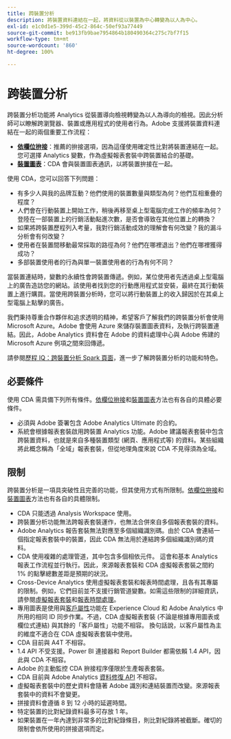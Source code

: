 ```yaml
---
title: 跨裝置分析
description: 將裝置資料連結在一起，將資料從以裝置為中心轉變為以人為中心。
exl-id: e1c0d1e5-399d-45c2-864c-50ef93a77449
source-git-commit: be913fb9bae7954864b180490364c275c7bf7f15
workflow-type: tm+mt
source-wordcount: '860'
ht-degree: 100%

---
```


# 跨裝置分析

跨裝置分析功能將 Analytics 從裝置導向檢視轉變為以人為導向的檢視。因此分析師可以瞭解跨瀏覽器、裝置或應用程式的使用者行為。Adobe 支援將裝置資料連結在一起的兩個重要工作流程：

* [**依欄位拚接**](field-based-stitching.md)：推薦的拚接選項，因為這僅使用確定性比對將裝置連結在一起。
您可選擇 Analytics 變數，作為虛擬報表套裝中跨裝置結合的基礎。
* [**裝置圖表**](device-graph.md)：CDA 會與裝置圖表通訊，以將裝置拚接在一起。

使用 CDA，您可以回答下列問題：

* 有多少人與我的品牌互動？他們使用的裝置數量與類型為何？他們互相重疊的程度？
* 人們會在行動裝置上開始工作，稍後再移至桌上型電腦完成工作的頻率為何？登陸在一部裝置上的行銷活動點進次數，是否會導致在其他位置上的轉換？
* 如果將跨裝置歷程列入考量，我對行銷活動成效的理解會有何改變？我的漏斗分析會有何改變？
* 使用者在裝置間移動最常採取的路徑為何？他們在哪裡退出？他們在哪裡獲得成功？
* 多部裝置使用者的行為與單一裝置使用者的行為有何不同？

當裝置連結時，變數的永續性會跨裝置傳遞。例如，某位使用者先透過桌上型電腦上的廣告造訪您的網站。該使用者找到您的行動應用程式並安裝，最終在其行動裝置上進行購買。當使用跨裝置分析時，您可以將行動裝置上的收入歸因於在其桌上型電腦上點擊的廣告。

我們秉持尊重合作夥伴和追求透明的精神，希望客戶了解我們的跨裝置分析會使用 Microsoft Azure。Adobe 會使用 Azure 來儲存裝置圖表資料，及執行跨裝置連結。因此，Adobe Analytics 資料會在 Adobe 的資料處理中心與 Adobe 佈建的 Microsoft Azure 例項之間來回傳遞。

請參閱[歷程 IQ：跨裝置分析 Spark 頁面](https://adobe.ly/aacda)，進一步了解跨裝置分析的功能和特色。

## 必要條件

使用 CDA 需具備下列所有條件。[依欄位拚接](field-based-stitching.md)和[裝置圖表](device-graph.md)方法也有各自的具體必要條件。

* 必須與 Adobe 簽署包含 Adobe Analytics Ultimate 的合約。
* 系統會根據報表套裝啟用跨裝置 Analytics 功能。Adobe 建議報表套裝中包含跨裝置資料，也就是來自多種裝置類型 (網頁、應用程式等) 的資料。某些組織將此概念稱為「全域」報表套裝，但從地理角度來說 CDA 不見得須為全域。

## 限制

跨裝置分析是一項具突破性且完善的功能，但其使用方式有所限制。[依欄位拚接](field-based-stitching.md)和[裝置圖表](device-graph.md)方法也有各自的具體限制。

* CDA 只能透過 Analysis Workspace 使用。
* 跨裝置分析功能無法跨報表套裝運作，也無法合併來自多個報表套裝的資料。
* Adobe Analytics 報告套裝無法對應至多個組織識別碼。由於 CDA 會連結一個指定報表套裝中的裝置，因此 CDA 無法用於連結跨多個組織識別碼的資料。
* CDA 使用複雜的處理管道，其中包含多個相依元件。 這會和基本 Analytics 報表工作流程並行執行。因此，來源報表套裝和 CDA 虛擬報表套裝之間約 1% 的點擊總數差距是預期的狀況。 
* Cross-Device Analytics 使用虛擬報表套裝和報表時間處理，且各有其專屬的限制。例如，它們目前並不支援行銷管道變數。如需這些限制的詳細資訊，請參閱[虛擬報表套裝](https://experienceleague.adobe.com/docs/analytics/components/virtual-report-suites/vrs-about.html?lang=zh-Hant)和[報表時間處理](https://experienceleague.adobe.com/docs/analytics/components/virtual-report-suites/vrs-report-time-processing.html?lang=zh-Hant#report-time-processing-limitations)。
* 專用圖表是使用與[客戶屬性](https://experienceleague.adobe.com/docs/core-services/interface/customer-attributes/attributes.html?lang=zh-Hant#customer-attributes)功能在 Experience Cloud 和 Adobe Analytics 中所用的相同 ID 同步作業。不過，CDA 虛擬報表套裝 (不論是根據專用圖表或欄位式連結) 與其餘的「客戶屬性」功能不相容。 換句話說，以客戶屬性為主的維度不適合在 CDA 虛擬報表套裝中使用。
* CDA 目前與 A4T 不相容。
* 1.4 API 不受支援。Power BI 連接器和 Report Builder 都需依賴 1.4 API，因此與 CDA 不相容。
* Adobe 的主動監控 CDA 拚接程序僅限於生產報表套裝。
* CDA 目前與 Adobe Analytics [資料修復 API](https://www.adobe.io/apis/experiencecloud/analytics/docs.html#!AdobeDocs/analytics-2.0-apis/master/data-repair.md) 不相容。
* 虛擬報表套裝中的歷史資料會隨著 Adobe 識別和連結裝置而改變。來源報表套裝中的資料不會變更。
* 拼接資料會遵循 8 到 12 小時的延遲時間。
* 特定裝置的比對紀錄資料最多可存放 1 年。
* 如果裝置在一年內達到非常多的比對紀錄條目，則比對紀錄將被截斷。確切的限制會依所使用的拼接選項而定。
